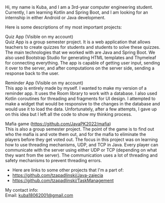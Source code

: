 Hi, my name is Kuba, and I am a 3rd-year computer engineering student. Currently, I am learning Kotlin and Spring Boot, and I am looking for an internship in either Android or Java development.

Here is some descriptions of my most important projects:

Quiz App (Visible on my account)  
Quiz App is a group semester project. It is a web application that allows teachers to create quizzes for students and students to solve these quizzes. The main technologies that we worked with are Java and Spring Boot. We also used Bootstrap Studio for generating HTML templates and Thymeleaf for connecting everything. The app is capable of getting user input, sending it over to the server, and after computations on the server side, sending a response back to the user.

Reminder App (Visible on my account)  
This app is entirely made by myself. I wanted to make my version of a reminder app. It uses the Room library to work with a database. I also used Kotlin coroutines for threading and fragments for UI design. I attempted to make a widget that would be responsive to the changes in the database and would use it to load the data. Unfortunately, after a few attempts, I gave up on this idea but I left all the code to show my thinking process.

Mafia game (https://github.com/JavaPK2022/mafia)  
This is also a group semester project. The point of the game is to find out who the mafia is and vote them out, and for the mafia to eliminate the players before they get voted out. The focus in this project was on learning how to use threading mechanisms, UDP, and TCP in Java. Every player can communicate with the server using either UDP or TCP (depending on what they want from the server). The communication uses a lot of threading and safety mechanisms to prevent threading errors.

- Here are links to some other projects that I'm a part of:
- https://github.com/tzapadlinski/Java-zajecia
- https://github.com/tzapadlinski/TaskManagement

My contact info:  
Email: kuba18062001@gmail.com

<!---
kubq01/kubq01 is a ✨ special ✨ repository because its `README.md` (this file) appears on your GitHub profile.
You can click the Preview link to take a look at your changes.
--->

